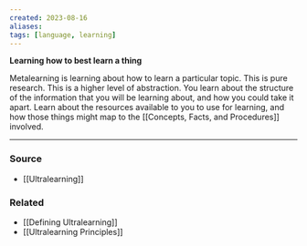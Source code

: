 ```yaml
---
created: 2023-08-16
aliases: 
tags: [language, learning]
---
```

**Learning how to best learn a thing**

Metalearning is learning about how to learn a particular topic. This is pure research. This is a higher level of abstraction. You learn about the structure of the information that you will be learning about, and how you could take it apart. Learn about the resources available to you to use for learning, and how those things might map to the [[Concepts, Facts, and Procedures]] involved.

---
### Source
- [[Ultralearning]]

### Related
- [[Defining Ultralearning]]
- [[Ultralearning Principles]]
 